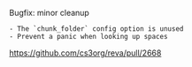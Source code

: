 Bugfix: minor cleanup

    - The `chunk_folder` config option is unused
    - Prevent a panic when looking up spaces

https://github.com/cs3org/reva/pull/2668
